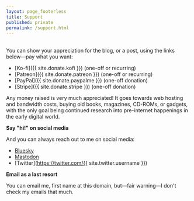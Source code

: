 ```yaml
---
layout: page_footerless
title: Support
published: private
permalink: /support.html
---
```


<br>
You can show your appreciation for the blog, or a post, using the links below—pay what you want:

- [Ko-fi]({{ site.donate.kofi }}) (one-off or recurring)
- [Patreon]({{ site.donate.patreon }}) (one-off or recurring)
- [PayPal]({{ site.donate.paypalme }}) (one-off donation)
- [Stripe]({{ site.donate.stripe }}) (one-off donation)

Any money raised is very much appreciated! It goes towards web hosting and bandwidth costs, buying old books, magazines, CD-ROMs, or gadgets, with the only goal being continued research into pre-internet happenings in the early digital world.

**Say "hi!" on social media**

And you can always reach out to me on social media:

- [Bluesky](https://bsky.app/profile/gingerbeardman.com)
- [Mastodon](https://mastodon.gamedev.place/@gingerbeardman)
- [Twitter](https://twitter.com/{{ site.twitter.username }})

**Email as a last resort**

You can email me, first name at this domain, but—fair warning—I don't check my emails that much.